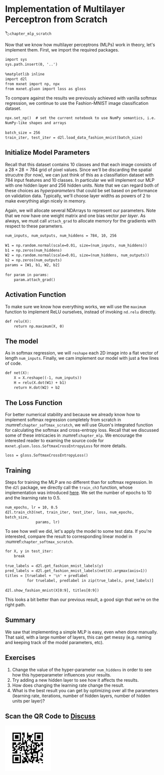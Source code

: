 # Implementation of Multilayer Perceptron from Scratch
:label:`chapter_mlp_scratch`

Now that we know how multilayer perceptrons (MLPs) work in theory,
let's implement them. First, we import the required packages.

```{.python .input  n=1}
import sys
sys.path.insert(0, '..')

%matplotlib inline
import d2l
from mxnet import np, npx
from mxnet.gluon import loss as gloss
```

To compare against the results
we previously achieved with vanilla softmax regression,
we continue to use the Fashion-MNIST image classification dataset.

```{.python .input  n=2}
npx.set_np()  # set the current notebook to use NumPy semantics, i.e. NumPy-like shapes and arrays

batch_size = 256
train_iter, test_iter = d2l.load_data_fashion_mnist(batch_size)
```

## Initialize Model Parameters

Recall that this dataset contains 10 classes and that
each image consists of a $28 \times 28 = 784$ grid of pixel values.
Since we'll be discarding the spatial strucutre (for now),
we can just think of this as a classifiation dataset
with $784$ input features and $10$ classes.
In particular we will implement our MLP
with one hidden layer and $256$ hidden units.
Note that we can regard both of these choices as *hyperparameters*
that could be set based on performance on validation data.
Typically, we'll choose layer widths as powers of $2$
to make everything align nicely in memory.

Again, we will allocate several NDArrays to represent our parameters.
Note that we now have one weight matrix and one bias vector *per layer*.
As always, we must call `attach_grad` to allocate memory for the gradients with respect to these parameters.

```{.python .input  n=3}
num_inputs, num_outputs, num_hiddens = 784, 10, 256

W1 = np.random.normal(scale=0.01, size=(num_inputs, num_hiddens))
b1 = np.zeros(num_hiddens)
W2 = np.random.normal(scale=0.01, size=(num_hiddens, num_outputs))
b2 = np.zeros(num_outputs)
params = [W1, b1, W2, b2]

for param in params:
    param.attach_grad()
```

## Activation Function

To make sure we know how everything works,
we will use the `maximum` function to implement ReLU ourselves,
instead of invoking `nd.relu` directly.

```{.python .input  n=4}
def relu(X):
    return np.maximum(X, 0)
```

## The model

As in softmax regression, we will `reshape` each 2D image
into a flat vector of length  `num_inputs`.
Finally, we cam implement our model with just a few lines of code.

```{.python .input  n=5}
def net(X):
    X = X.reshape((-1, num_inputs))
    H = relu(X.dot(W1) + b1)
    return H.dot(W2) + b2
```

## The Loss Function

For better numerical stability and because we already know
how to implement softmax regression completely from scratch in :numref:`chapter_softmax_scratch`,
we will use Gluon's integrated function
for calculating the softmax and cross-entropy loss.
Recall that we discussed some of these intricacies
in :numref:`chapter_mlp`.
We encourage the interested reader to examing the source code
for `mxnet.gluon.loss.SoftmaxCrossEntropyLoss` for more details.

```{.python .input  n=6}
loss = gloss.SoftmaxCrossEntropyLoss()
```

## Training

Steps for training the MLP are no different than for softmax regression.
In the `d2l` package, we directly call the `train_ch3` function, whose implementation was introduced [here](softmax-regression-scratch.md).
We set the number of epochs to $10$ and the learning rate to $0.5$.

```{.python .input  n=7}
num_epochs, lr = 10, 0.5
d2l.train_ch3(net, train_iter, test_iter, loss, num_epochs, batch_size,
              params, lr)
```

To see how well we did, let's apply the model to some test data.
If you're interested, compare the result to corresponding linear model in :numref:`chapter_softmax_scratch`.

```{.python .input  n=8}
for X, y in test_iter:
    break

true_labels = d2l.get_fashion_mnist_labels(y)
pred_labels = d2l.get_fashion_mnist_labels(net(X).argmax(axis=1))
titles = [truelabel + '\n' + predlabel
          for truelabel, predlabel in zip(true_labels, pred_labels)]

d2l.show_fashion_mnist(X[0:9], titles[0:9])
```

This looks a bit better than our previous result, a good sign that we're on the right path.

## Summary

We saw that implementing a simple MLP is easy, even when done manually.
That said, with a large number of layers, this can get messy
(e.g. naming and keeping track of the model parameters, etc).

## Exercises

1. Change the value of the hyper-parameter `num_hiddens` in order to see how this hyperparameter influences your results.
1. Try adding a new hidden layer to see how it affects the results.
1. How does changing the learning rate change the result.
1. What is the best result you can get by optimizing over all the parameters (learning rate, iterations, number of hidden layers, number of hidden units per layer)?

## Scan the QR Code to [Discuss](https://discuss.mxnet.io/t/2339)

![](../img/qr_mlp-scratch.svg)
